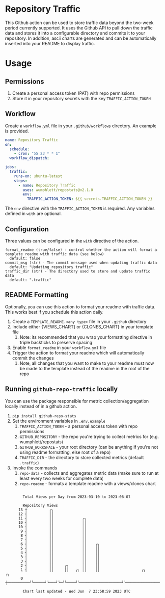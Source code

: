 # Repository Traffic

This Github action can be used to store traffic data beyond the two-week period currently supported.
It uses the Github API to pull down the traffic data and stores it into a configurable directory and commits it to your 
repository. In addition, ascii charts are generated and can be automatically inserted into your README to display traffic.

# Usage
## Permissions
1. Create a personal access token (PAT) with repo permissions
2. Store it in your repository secrets with the key `TRAFFIC_ACTION_TOKEN`

## Workflow
Create a `workflow.yml` file in your `.github/workflows` directory. An example is provided.

```yaml
name: Repository Traffic
on:
  schedule:
    - cron: "55 23 * * 1"
  workflow_dispatch:

jobs:
  traffic:
    runs-on: ubuntu-latest
    steps:
      - name: Repository Traffic
        uses: wumphlett/repostats@v2.1.0
        env:
          TRAFFIC_ACTION_TOKEN: ${{ secrets.TRAFFIC_ACTION_TOKEN }}
```
The `env` directive with the `TRAFFIC_ACTION_TOKEN` is required. Any variables defined in `with` are optional.

## Configuration
Three values can be configured in the `with` directive of the action.
```
format_readme (true/false) - control whether the action will format a template readme with traffic data (see below)
  default: false
commit_msg (str) - The commit message used when updating traffic data
  default: "Updating repository traffic"
traffic_dir (str) - The directory used to store and update traffic data
  default: ".traffic"
```

## README Formatting
Optionally, you can use this action to format your readme with traffic data. This works best if you schedule this action
daily.

1. Create a `TEMPLATE_README.<any type>` file in your `.github` directory
2. Include either {VIEWS_CHART} or {CLONES_CHART} in your template file
   1. Note: its recommended that you wrap your formatting directive in triple backticks to preserve spacing
3. Enable `format_readme` in your `workflow.yml` file
4. Trigger the action to format your readme which will automatically commit the changes
   1. Note, all changes that you want to make to your readme must now be made to the template instead of the readme in the root of the repo

## Running `github-repo-traffic` locally
You can use the package responsible for metric collection/aggregation locally instead of in a github action.

1. `pip install github-repo-stats`
2. Set the environment variables in `.env.example`
   1. `TRAFFIC_ACTION_TOKEN` - a personal access token with repo permissions
   2. `GITHUB_REPOSITORY` - the repo you're trying to collect metrics for (e.g. wumphlett/repostats)
   3. `GITHUB_WORKSPACE` - your root directory (can be anything if you're not using readme formatting, else root of a repo)
   4. `TRAFFIC_DIR` - the directory to store collected metrics (default `.traffic`)
3. Invoke the commands
   1. `repo-data` - collects and aggregates metric data (make sure to run at least every two weeks for complete data)
   2. `repo-readme` - formats a template readme with a views/clones chart

```

        Total Views per Day from 2023-03-10 to 2023-06-07

        Repository Views
      13 ┼          ╭╮
      12 ┤          ││
      11 ┤          ││             ╭╮
      10 ┤          ││             ││
      10 ┤          ││             ││
       9 ┤          ││             ││
       8 ┤          ││             ││
       7 ┤          ││             ││
       6 ┤          ││             ││    ╭╮
       5 ┤          ││             ││    ││
       4 ┤          ││             ││    ││
       3 ┤          ││             ││    ││
       3 ┤          ││             ││    ││
       2 ┤          ││     ╭╮      ││    ││
       1 ┤          ││     ││   ╭╮ ││    ││                   ╭╮                          ╭╮
       0 ┼──────────╯╰─────╯╰───╯╰─╯╰────╯╰───────────────────╯╰──────────────────────────╯╰───────

        Chart last updated - Wed Jun  7 23:58:59 2023 UTC
        
```
